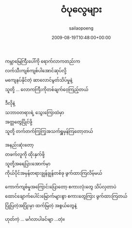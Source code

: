 ﻿---
_last_editor_used_jetpack: block-editor
_publicize_job_id: "59370282218"
_wp_old_date: "2021-06-09"
author: sailaopoeng
categories:
  - poems
date: "2009-08-19T10:48:00+00:00"
parent_post_id: null
post_id: "166"
timeline_notification: "1623196614"
title: ဝံပုလွေများ
url: /2009/08/19/ဝံပုလွေများ/

---
ကမ္ဘာမြေကြီးပေါ်ကို ရောက်လာကတည်းက  
လက်သီးကျစ်ကျစ်ပါအောင်ဆုပ်လို့  
မကျေနပ်နိုင်တဲ့ ဆာလောင်မွတ်သိပ်မှုနဲ့  
သူတို့ … လောကကြီးကိုတစ်ချက်ဝေ့ကြည့်တယ်

ဒီလိုနဲ့  
သဘာဝတရားရဲ့ သွေးကြောထဲမှာ  
အတ္တတွေပြိုင်ဖို့  
သူတို့ တက်တက်ကြွကြွအသက်ရှူမှန်ကြတော့တယ်

အနည်းဆုံးတော့  
တဖက်လူကို ထိုးနှက်ဖို့  
သူတို့အရေပြားအောက်မှာ  
ကိုယ်ပိုင်အမှန်တရားချွန်ချွန်တစ်ခု ဖွက်ထားကြလိမ့်မယ်

ကောက်ကျစ်မှုအကြောင်းပြောတော့ စကားလုံးတွေ သိပ်လှတာပဲ  
ထောင်ချောက်ပေါင်းမြောက်များစွာ စကားတွေကြား ဖွက်ထားကြတယ်  
ပြုံပြတဲ့အပြုံးမှာ ထက်မြတဲ့ အစွယ်တွေနဲ့

ဟုတ်ကဲ့ … မင်္ဂလာပါခင်ဗျာ …တဲ့။
